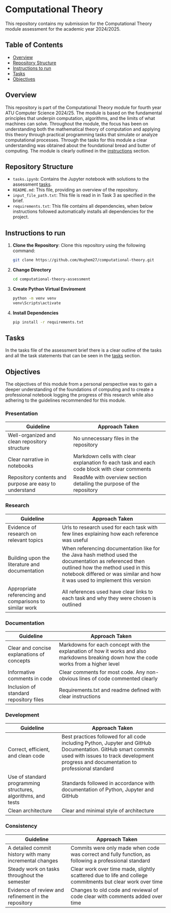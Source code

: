 # Computational Theory 

This repository contains my submission for the Computational Theory module assessment for the academic year 2024/2025. 


## Table of Contents

- [Overview](#overview)
- [Repository Structure](#repository-structure)
- [Instructions to run](#instructions-to-run)
- [Tasks](#tasks)
- [Objectives](#objectives)

## Overview
This repository is part of the Computational Theory module for fourth year ATU Computer Science 2024/25. The module is based on the fundamental principles that underpin computation, algorithms, and the limits of what machines can solve. Throughout the module, the focus has been on understanding both the mathematical theory of computation and applying this theory through practical programming tasks that simulate or analyze computational processes. Through the tasks for this module a clear understanding was obtained about the foundational bread and butter of computing. The module is clearly outlined in the [instructions](https://github.com/ianmcloughlin/computational_theory/blob/main/assessment/instructions.md) section.
 

## Repository Structure

- `tasks.ipynb`: Contains the Jupyter notebook with solutions to the assessment [tasks](https://github.com/ianmcloughlin/computational_theory/blob/main/assessment/tasks.md).
- `README.md`: This file, providing an overview of the repository.
- `input_file_path.txt`: This file is read in in Task 3 as specified in the brief.
- `requirements.txt`: This file contains all dependencies, when below instructions followed automatically installs all dependencies for the project.

## Instructions to run
1. **Clone the Repository**: Clone this repository using the following command:

   ```bash
   git clone https://github.com/Hughem27/computational-theory.git 
   ```

2. **Change Directory** 
    ```bash
    cd computational-theory-assessment
    ```

3. **Create Python Virtual Enviroment**
   ```bash
   python -m venv venv
   venv\Scripts\activate  
   ```

4. **Install Dependencies**
   ```bash
   pip install -r requirements.txt
   ```
## Tasks 
   In the tasks file of the assessment brief there is a clear outline of the tasks and all the task statements that can be seen in the [tasks](https://github.com/ianmcloughlin/computational_theory/blob/main/assessment/tasks.md) section. 

## Objectives
The objectives of this module from a personal perspective was to gain a deeper understanding of the foundations of computing and to create a professional notebook logging the progress of this research while also adhering to the guidelines recommended for this module.

### Presentation 
|Guideline | Approach Taken|
|-|-|
   | Well-organized and clean repository structure | No unnecessary files in the repository |
   | Clear narrative in notebooks | Markdown cells with clear explanation fo each task and each code block with clear comments | 
   | Repository contents and purpose are easy to understand | ReadMe with overview section detailing the purpose of the repository |

### Research 
|Guideline | Approach Taken|
|-|-|
   | Evidence of research on relevant topics| Urls to research used for each task with few lines explaining how each reference was useful  |
   | Building upon the literature and documentation | When referencing documentation like for the Java hash method used the documentation as referenced then outlined how the method used in this notebook differed or was similar and how it was used to implement this version|
   | Appropriate referencing and comparisons to similar work | All references used have clear links to each task and why they were chosen is outlined |
### Documentation
|Guideline | Approach Taken|
|-|-|
   |Clear and concise explanations of concepts | Markdowns for each concept with the explanation of how it works and also markdowns breaking down how the code works from a higher level|
   |Informative comments in code | Clear comments for most code. Any non-obvious lines of code commented clearly|
   |Inclusion of standard repository files | Requirements.txt and readme defined with clear instructions|
### Development
|Guideline | Approach Taken|
|-|-|
|Correct, efficient, and clean code | Best practices followed for all code including Python, Jupyter and GitHub Documentation. GitHub smart commits used with issues to track development progress and documentation to  professional standard |
|Use of standard programming structures, algorithms, and tests | Standards followed in accordance with documentation of Python, Jupyter and GitHub |
|Clean architecture | Clear and minimal style of architecture |
### Consistency
|Guideline | Approach Taken|
|-|-|
|A detailed commit history with many incremental changes | Commits were only made when code was correct and fully function, as following a professional standard|
| Steady work on tasks throughout the semester | Clear work over time made, slightly scattered due to life and college commitments but clear work over time |
|Evidence of review and refinement in the repository | Changes to old code and reviewal of code clear with comments added over time|
